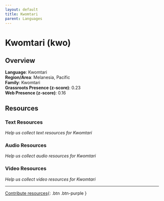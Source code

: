 ```yaml
---
layout: default
title: Kwomtari
parent: Languages
---
```


# Kwomtari (kwo)

## Overview

**Language**: Kwomtari  
**Region/Area**: Melanesia, Pacific  
**Family**: Kwomtari  
**Grassroots Presence (z-score)**: 0.23  
**Web Presence (z-score)**: 0.16  

## Resources

### Text Resources
*Help us collect text resources for Kwomtari*

### Audio Resources
*Help us collect audio resources for Kwomtari*

### Video Resources
*Help us collect video resources for Kwomtari*

---

[Contribute resources](https://forms.office.com/e/1SfLJx3u1r){: .btn .btn-purple }
